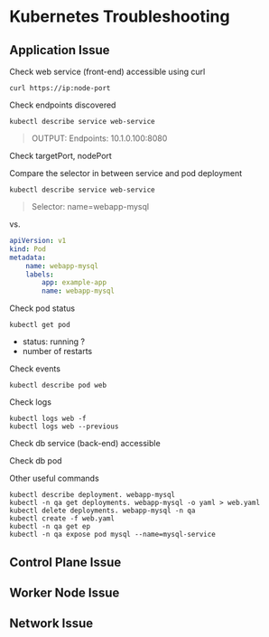 # Kubernetes Troubleshooting

## Application Issue

Check web service (front-end) accessible using curl

```
curl https://ip:node-port
```

Check endpoints discovered

```
kubectl describe service web-service
```
> OUTPUT:
Endpoints: 10.1.0.100:8080

Check targetPort, nodePort

Compare the selector in between service and pod deployment

```
kubectl describe service web-service
```
> Selector: name=webapp-mysql

vs.

```yaml
apiVersion: v1
kind: Pod
metadata:
	name: webapp-mysql
	labels:
		app: example-app
		name: webapp-mysql
```

Check pod status
```
kubectl get pod
```
* status: running ?
* number of restarts

Check events
```
kubectl describe pod web
```

Check logs
```
kubectl logs web -f 
kubectl logs web --previous
```

Check db service (back-end) accessible

Check db pod

Other useful commands
```
kubectl describe deployment. webapp-mysql
kubectl -n qa get deployments. webapp-mysql -o yaml > web.yaml
kubectl delete deployments. webapp-mysql -n qa
kubectl create -f web.yaml
kubectl -n qa get ep
kubectl -n qa expose pod mysql --name=mysql-service
```

## Control Plane Issue





## Worker Node Issue


## Network Issue